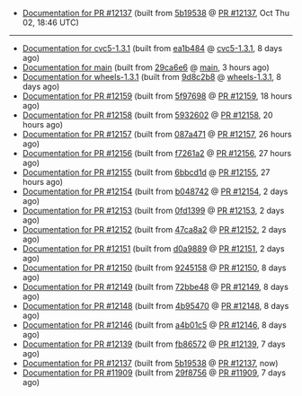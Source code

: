 

* [Documentation for PR #12137](docs-pr12137/) (built from [5b19538](https://github.com/cvc5/cvc5/commit/5b19538) @ [PR #12137](https://github.com/cvc5/cvc5/pull/12137), Oct Thu 02, 18:46 UTC)

***


* [Documentation for cvc5-1.3.1](docs-cvc5-1.3.1/) (built from [ea1b484](https://github.com/cvc5/cvc5/commit/ea1b484) @ [cvc5-1.3.1](https://github.com/cvc5/cvc5/tree/cvc5-1.3.1), 8 days ago)
* [Documentation for main](docs-main/) (built from [29ca6e6](https://github.com/cvc5/cvc5/commit/29ca6e6) @ [main](https://github.com/cvc5/cvc5/tree/main), 3 hours ago)
* [Documentation for wheels-1.3.1](docs-wheels-1.3.1/) (built from [9d8c2b8](https://github.com/cvc5/cvc5/commit/9d8c2b8) @ [wheels-1.3.1](https://github.com/cvc5/cvc5/tree/wheels-1.3.1), 8 days ago)
* [Documentation for PR #12159](docs-pr12159/) (built from [5f97698](https://github.com/cvc5/cvc5/commit/5f97698) @ [PR #12159](https://github.com/cvc5/cvc5/pull/12159), 18 hours ago)
* [Documentation for PR #12158](docs-pr12158/) (built from [5932602](https://github.com/cvc5/cvc5/commit/5932602) @ [PR #12158](https://github.com/cvc5/cvc5/pull/12158), 20 hours ago)
* [Documentation for PR #12157](docs-pr12157/) (built from [087a471](https://github.com/cvc5/cvc5/commit/087a471) @ [PR #12157](https://github.com/cvc5/cvc5/pull/12157), 26 hours ago)
* [Documentation for PR #12156](docs-pr12156/) (built from [f7261a2](https://github.com/cvc5/cvc5/commit/f7261a2) @ [PR #12156](https://github.com/cvc5/cvc5/pull/12156), 27 hours ago)
* [Documentation for PR #12155](docs-pr12155/) (built from [6bbcd1d](https://github.com/cvc5/cvc5/commit/6bbcd1d) @ [PR #12155](https://github.com/cvc5/cvc5/pull/12155), 27 hours ago)
* [Documentation for PR #12154](docs-pr12154/) (built from [b048742](https://github.com/cvc5/cvc5/commit/b048742) @ [PR #12154](https://github.com/cvc5/cvc5/pull/12154), 2 days ago)
* [Documentation for PR #12153](docs-pr12153/) (built from [0fd1399](https://github.com/cvc5/cvc5/commit/0fd1399) @ [PR #12153](https://github.com/cvc5/cvc5/pull/12153), 2 days ago)
* [Documentation for PR #12152](docs-pr12152/) (built from [47ca8a2](https://github.com/cvc5/cvc5/commit/47ca8a2) @ [PR #12152](https://github.com/cvc5/cvc5/pull/12152), 2 days ago)
* [Documentation for PR #12151](docs-pr12151/) (built from [d0a9889](https://github.com/cvc5/cvc5/commit/d0a9889) @ [PR #12151](https://github.com/cvc5/cvc5/pull/12151), 2 days ago)
* [Documentation for PR #12150](docs-pr12150/) (built from [9245158](https://github.com/cvc5/cvc5/commit/9245158) @ [PR #12150](https://github.com/cvc5/cvc5/pull/12150), 8 days ago)
* [Documentation for PR #12149](docs-pr12149/) (built from [72bbe48](https://github.com/cvc5/cvc5/commit/72bbe48) @ [PR #12149](https://github.com/cvc5/cvc5/pull/12149), 8 days ago)
* [Documentation for PR #12148](docs-pr12148/) (built from [4b95470](https://github.com/cvc5/cvc5/commit/4b95470) @ [PR #12148](https://github.com/cvc5/cvc5/pull/12148), 8 days ago)
* [Documentation for PR #12146](docs-pr12146/) (built from [a4b01c5](https://github.com/cvc5/cvc5/commit/a4b01c5) @ [PR #12146](https://github.com/cvc5/cvc5/pull/12146), 8 days ago)
* [Documentation for PR #12139](docs-pr12139/) (built from [fb86572](https://github.com/cvc5/cvc5/commit/fb86572) @ [PR #12139](https://github.com/cvc5/cvc5/pull/12139), 7 days ago)
* [Documentation for PR #12137](docs-pr12137/) (built from [5b19538](https://github.com/cvc5/cvc5/commit/5b19538) @ [PR #12137](https://github.com/cvc5/cvc5/pull/12137), now)
* [Documentation for PR #11909](docs-pr11909/) (built from [29f8756](https://github.com/cvc5/cvc5/commit/29f8756) @ [PR #11909](https://github.com/cvc5/cvc5/pull/11909), 7 days ago)
